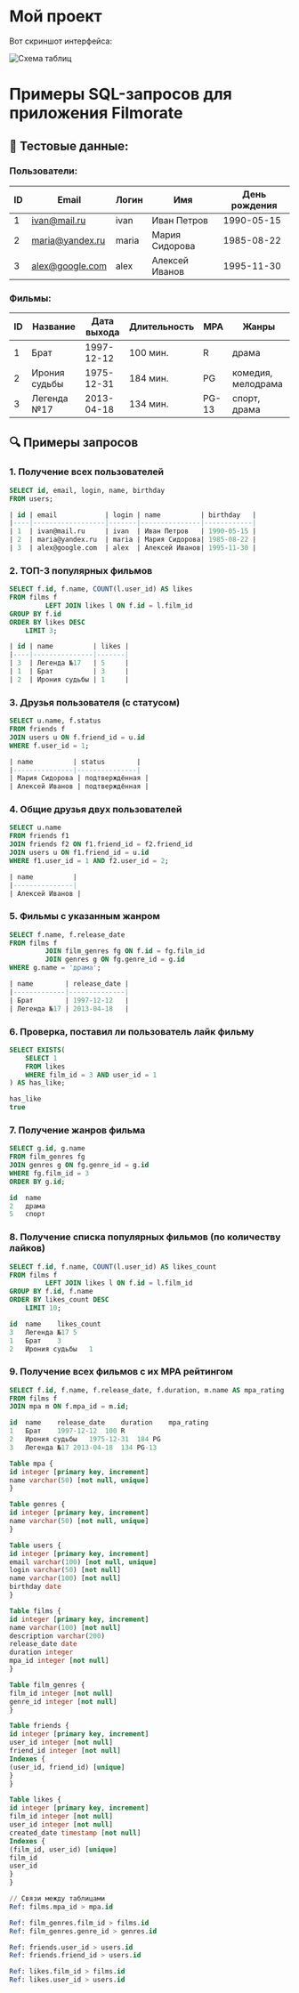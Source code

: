 # Мой проект

Вот скриншот интерфейса:

![Схема таблиц](main/resources/filmorate_db.jpeg "Схема БД")


# Примеры SQL-запросов для приложения Filmorate

## 📌 Тестовые данные:

### Пользователи:
| ID | Email            | Логин | Имя            | День рождения |
|----|------------------|-------|----------------|---------------|
| 1  | ivan@mail.ru     | ivan  | Иван Петров    | 1990-05-15    |
| 2  | maria@yandex.ru  | maria | Мария Сидорова | 1985-08-22    |
| 3  | alex@google.com  | alex  | Алексей Иванов | 1995-11-30    |

### Фильмы:
| ID | Название         | Дата выхода | Длительность | MPA | Жанры               |
|----|------------------|-------------|--------------|-----|---------------------|
| 1  | Брат            | 1997-12-12  | 100 мин.     | R   | драма               |
| 2  | Ирония судьбы   | 1975-12-31  | 184 мин.     | PG  | комедия, мелодрама  |
| 3  | Легенда №17     | 2013-04-18  | 134 мин.     | PG-13| спорт, драма        |

## 🔍 Примеры запросов

### 1. Получение всех пользователей
```sql
SELECT id, email, login, name, birthday 
FROM users;

| id | email            | login | name          | birthday   |
|----|------------------|-------|---------------|------------|
| 1  | ivan@mail.ru     | ivan  | Иван Петров   | 1990-05-15 |
| 2  | maria@yandex.ru  | maria | Мария Сидорова| 1985-08-22 |
| 3  | alex@google.com  | alex  | Алексей Иванов| 1995-11-30 |
```
### 2. ТОП-3 популярных фильмов
```sql
SELECT f.id, f.name, COUNT(l.user_id) AS likes
FROM films f
         LEFT JOIN likes l ON f.id = l.film_id
GROUP BY f.id
ORDER BY likes DESC
    LIMIT 3;

| id | name          | likes |
|----|---------------|-------|
| 3  | Легенда №17   | 5     |
| 1  | Брат          | 3     |
| 2  | Ирония судьбы | 1     |
```
### 3. Друзья пользователя (с статусом)
```sql
SELECT u.name, f.status 
FROM friends f
JOIN users u ON f.friend_id = u.id
WHERE f.user_id = 1;

| name          | status        |
|---------------|---------------|
| Мария Сидорова | подтверждённая |
| Алексей Иванов | подтверждённая |
```
### 4. Общие друзья двух пользователей
```sql
SELECT u.name
FROM friends f1
JOIN friends f2 ON f1.friend_id = f2.friend_id
JOIN users u ON f1.friend_id = u.id
WHERE f1.user_id = 1 AND f2.user_id = 2;

| name          |
|---------------|
| Алексей Иванов |
```
### 5. Фильмы с указанным жанром
```sql
SELECT f.name, f.release_date
FROM films f
         JOIN film_genres fg ON f.id = fg.film_id
         JOIN genres g ON fg.genre_id = g.id
WHERE g.name = 'драма';

| name        | release_date |
|-------------|--------------|
| Брат        | 1997-12-12   |
| Легенда №17 | 2013-04-18   |
```

### 6. Проверка, поставил ли пользователь лайк фильму
```sql
SELECT EXISTS(
    SELECT 1 
    FROM likes 
    WHERE film_id = 3 AND user_id = 1
) AS has_like;

has_like
true
```
### 7. Получение жанров фильма
```sql
SELECT g.id, g.name
FROM film_genres fg
JOIN genres g ON fg.genre_id = g.id
WHERE fg.film_id = 3
ORDER BY g.id;

id	name
2	драма
5	спорт
```
### 8. Получение списка популярных фильмов (по количеству лайков)
```sql
SELECT f.id, f.name, COUNT(l.user_id) AS likes_count
FROM films f
         LEFT JOIN likes l ON f.id = l.film_id
GROUP BY f.id, f.name
ORDER BY likes_count DESC
    LIMIT 10;

id	name	likes_count
3	Легенда №17	5
1	Брат	3
2	Ирония судьбы	1
```
### 9. Получение всех фильмов с их MPA рейтингом
```sql
SELECT f.id, f.name, f.release_date, f.duration, m.name AS mpa_rating
FROM films f
JOIN mpa m ON f.mpa_id = m.id;

id	name	release_date	duration	mpa_rating
1	Брат	1997-12-12	100	R
2	Ирония судьбы	1975-12-31	184	PG
3	Легенда №17	2013-04-18	134	PG-13
```



```sql
Table mpa {
id integer [primary key, increment]
name varchar(50) [not null, unique]
}

Table genres {
id integer [primary key, increment]
name varchar(50) [not null, unique]
}

Table users {
id integer [primary key, increment]
email varchar(100) [not null, unique]
login varchar(50) [not null]
name varchar(100) [not null]
birthday date
}

Table films {
id integer [primary key, increment]
name varchar(100) [not null]
description varchar(200)
release_date date
duration integer
mpa_id integer [not null]
}

Table film_genres {
film_id integer [not null]
genre_id integer [not null]
}

Table friends {
id integer [primary key, increment]
user_id integer [not null]
friend_id integer [not null]
Indexes {
(user_id, friend_id) [unique]
}
}

Table likes {
id integer [primary key, increment]
film_id integer [not null]
user_id integer [not null]
created_date timestamp [not null]
Indexes {
(film_id, user_id) [unique]
film_id
user_id
}
}

// Связи между таблицами
Ref: films.mpa_id > mpa.id

Ref: film_genres.film_id > films.id
Ref: film_genres.genre_id > genres.id

Ref: friends.user_id > users.id
Ref: friends.friend_id > users.id

Ref: likes.film_id > films.id
Ref: likes.user_id > users.id 

```